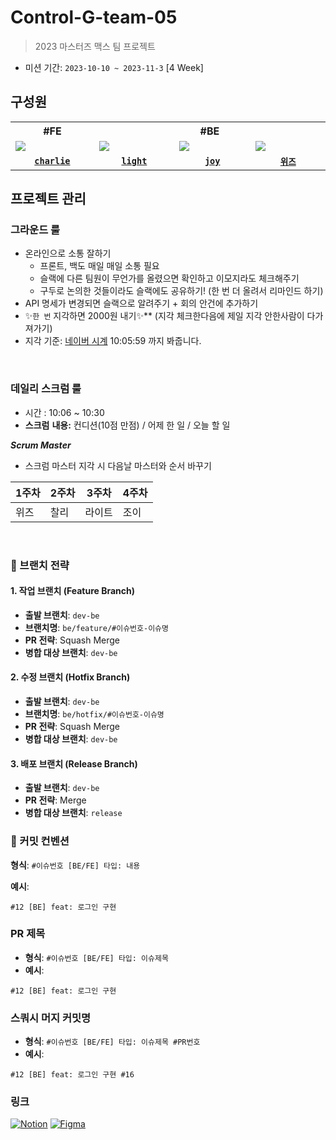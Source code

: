 # Control-G-team-05
> 2023 마스터즈 맥스 팀 프로젝트
- 미션 기간: `2023-10-10 ~ 2023-11-3` [4 Week]

## 구성원

<table>
  <tr>
    <th colspan="1">#FE</th>
    <th colspan="3">#BE</th>
  </tr>
  <tr>
    <td width="150">
      <img src="https://avatars.githubusercontent.com/u/98310007?v=4" />
    </td>
    <td width="150">
      <img src="https://avatars.githubusercontent.com/u/100547825?v=4" />
    <td width="150">
      <img src="https://avatars.githubusercontent.com/u/121915790?v=4" />
    </td>
    <td width="150">
      <img src="https://avatars.githubusercontent.com/u/108439935?v=4" />
    </td>
  </tr>
  <tr>
    <td align="center">
      <code><a href="https://github.com/CDBchan"><strong>charlie</strong></a></code>
    </td>
    <td align="center">
      <code><a href="https://github.com/DOEKYONG"><strong>light</strong></a></code>
    </td>
    <td align="center">
      <code><a href="https://github.com/he2joojo"><strong>joy</strong></a></code>
    </td>
    <td align="center">
      <code><a href="https://github.com/Jeongwisdom"><strong>위즈</strong></a></code>
    </td>
  </tr>
</table>

## 프로젝트 관리

### 그라운드 룰

- 온라인으로 소통 잘하기
  - 프론트, 백도 매일 매일 소통 필요
  - 슬랙에 다른 팀원이 무언가를 올렸으면 확인하고 이모지라도 체크해주기
  - 구두로 논의한 것들이라도 슬랙에도 공유하기! (한 번 더 올려서 리마인드 하기)
- API 명세가 변경되면 슬랙으로 알려주기 + 회의 안건에 추가하기
- ✨`한 번` 지각하면 2000원 내기✨** (지각 체크한다음에 제일 지각 안한사람이 다가져가기)
- 지각 기준: [네이버 시계](https://time.navyism.com/?host=naver.com) 10:05:59 까지 봐줍니다.

</br>

### 데일리 스크럼 룰

- 시간 : 10:06 ~ 10:30
- **스크럼** **내용:** 컨디션(10점 만점) / 어제 한 일 / 오늘 할 일

***Scrum Master***

- 스크럼 마스터 지각 시 다음날 마스터와 순서 바꾸기

| 1주차 | 2주차 | 3주차  | 4주차 |
| ----- | ----- | ------ | ----- |
| 위즈  | 찰리  | 라이트 | 조이  |

</br>

### 🌳 브랜치 전략

#### 1. 작업 브랜치 (Feature Branch)
- **출발 브랜치**: `dev-be`
- **브랜치명**: `be/feature/#이슈번호-이슈명`
- **PR 전략**: Squash Merge
- **병합 대상 브랜치**: `dev-be`

#### 2. 수정 브랜치 (Hotfix Branch)
- **출발 브랜치**: `dev-be`
- **브랜치명**: `be/hotfix/#이슈번호-이슈명`
- **PR 전략**: Squash Merge
- **병합 대상 브랜치**: `dev-be`

#### 3. 배포 브랜치 (Release Branch)
- **출발 브랜치**: `dev-be`
- **PR 전략**: Merge
- **병합 대상 브랜치**: `release`



### 📝 커밋 컨벤션

**형식**: `#이슈번호 [BE/FE] 타입: 내용`

**예시**: 

```plaintext
#12 [BE] feat: 로그인 구현
```

### PR 제목

- **형식**: `#이슈번호 [BE/FE] 타입: 이슈제목`
- **예시**: 

```
#12 [BE] feat: 로그인 구현
```



### 스쿼시 머지 커밋명
- **형식**: `#이슈번호 [BE/FE] 타입: 이슈제목 #PR번호`
- **예시**: 

```
#12 [BE] feat: 로그인 구현 #16
```



### 링크
[![Notion](https://img.shields.io/badge/Notion-000000.svg?style=for-the-badge&logo=Notion&logoColor=white)](https://road-marscapone-17b.notion.site/Control-G-77c107d2ff9c49d3bc7dda98a81bc80c?pvs=4)
[![Figma](https://img.shields.io/badge/Figma-F24E1E.svg?style=for-the-badge&logo=Figma&logoColor=white)](https://www.figma.com/file/Ax5lh6dI1pgCVjzRNG0dlD/%EC%BB%A8%ED%8A%B8%EB%A1%A4G?type=design&node-id=0-1&mode=design&t=dxepdvyxTwQM6KLe-0)


